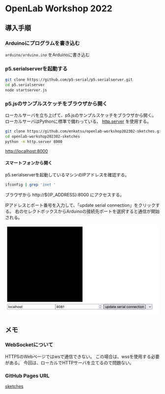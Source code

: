# OpenLab Workshop 2022

## 導入手順

### Arduinoにプログラムを書き込む

`arduino/arduino.ino` をArduinoに書き込む

### p5.serialserverを起動する

```bash
git clone https://github.com/p5-serial/p5.serialserver.git
cd p5.serialserver
node startserver.js
```

### p5.jsのサンプルスケッチをブラウザから開く

ローカルサーバを立ち上げて、p5.jsのサンプルスケッチをブラウザから開く。
ローカルサーバはPythonに標準で備わっている、
[http.server](https://docs.python.org/ja/3/library/http.server.html) を使用する。

```bash
git clone https://github.com/enkatsu/openlab-workshop202302-sketches.git
cd openlab-workshop202302-sketches
python -m http.server 8000
```

[http://localhost:8000](http://localhost:8000)

#### スマートフォンから開く

p5.serialserverを起動しているマシンのIPアドレスを確認する。

```bash
ifconfig | grep 'inet '
```

ブラウザから http://${IP_ADDRESS}:8000 にアクセスする。

IPアドレスとポート番号を入力して、「update serial connection」をクリックする。
右のセレクトボックスからArduinoの接続先ポートを選択すると通信が開始される。

![screenshot.png](screenshot.png)


## メモ

### WebSocketについて

HTTPSのWebページではwsで通信できない。
この場合は、wssを使用する必要がある。
今回は、ローカルでHTTPサーバを立てるので問題ない。

### GitHub Pages URL

[sketches](https://enkatsu.github.io/openlab-workshop202302-sketches/)
